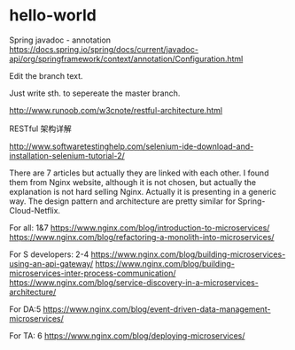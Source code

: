 # hello-world

Spring javadoc - annotation
https://docs.spring.io/spring/docs/current/javadoc-api/org/springframework/context/annotation/Configuration.html



Edit the branch text.

Just write sth. to sepereate the master branch.


http://www.runoob.com/w3cnote/restful-architecture.html

RESTful 架构详解

http://www.softwaretestinghelp.com/selenium-ide-download-and-installation-selenium-tutorial-2/


There are 7 articles but actually they are linked with each other.
I found them from Nginx website, although it is not chosen, but actually the explanation is not hard selling Nginx.
Actually it is presenting in a generic way. The design pattern and architecture are pretty similar for Spring-Cloud-Netflix.

For all: 1&7
https://www.nginx.com/blog/introduction-to-microservices/
https://www.nginx.com/blog/refactoring-a-monolith-into-microservices/

For S developers: 2-4
https://www.nginx.com/blog/building-microservices-using-an-api-gateway/
https://www.nginx.com/blog/building-microservices-inter-process-communication/
https://www.nginx.com/blog/service-discovery-in-a-microservices-architecture/

For DA:5
https://www.nginx.com/blog/event-driven-data-management-microservices/

For TA: 6
https://www.nginx.com/blog/deploying-microservices/
